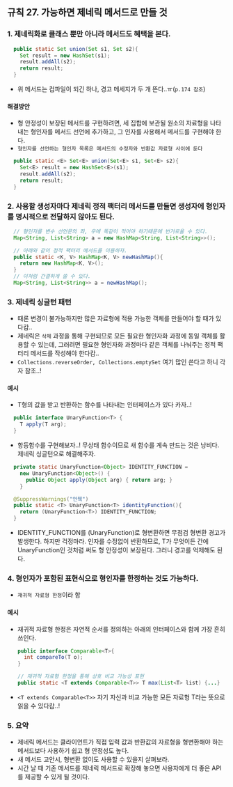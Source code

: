 ## 규칙 27. 가능하면 제네릭 메서드로 만들 것
### 1. 제네릭화로 클래스 뿐만 아니라 메서드도 혜택을 본다.
```JAVA
  public static Set union(Set s1, Set s2){
    Set result = new HashSet(s1);
    result.addAll(s2);
    return result;
  }
```
- 위 메서드는 컴파일이 되긴 하나, 경고 메세지가 두 개 뜬다..ㅠ(```p.174 참조```)
#### 해결방안
  - 형 안정성이 보장된 메서드를 구현하려면, 세 집합에 보관될 원소의 자료형을 나타내는 형인자를 메서드 선언에 추가하고, 그 인자를 사용해서 메서드를 구현해야 한다.
  - ```형인자를 선언하는 형인자 목록은 메서드의 수정자와 반환값 자료형 사이에 둔다```

  ```JAVA
    public static <E> Set<E> union(Set<E> s1, Set<E> s2){
      Set<E> result = new HashSet<E>(s1);
      result.addAll(s2);
      return result;
    }
  ```

### 2. 사용할 생성자마다 제네릭 정적 팩터리 메서드를 만들면 생성자에 형인자를 명시적으로 전달하지 않아도 된다.
```JAVA
  // 형인자를 변수 선언문의 좌, 우에 똑같이 적어야 하기때문에 번거로울 수 있다.
  Map<String, List<String> a = new HashMap<String, List<String>>();

  // 아래와 같이 정적 팩터리 메서드를 이용하자.
  public static <K, V> HashMap<K, V> newHashMap(){
    return new HashMap<K, V>();
  }
  // 이처럼 간결하게 쓸 수 있다.
  Map<String, List<String>> a = newHashMap();
```

### 3. 제네릭 싱글턴 패턴
  - 때론 변경이 불가능하지만 많은 자료형에 적용 가능한 객체를 만들어야 할 때가 있다캄..
  - 제네릭은 ```삭제``` 과정을 통해 구현되므로 모든 필요한 형인자화 과정에 동일 객체를 활용할 수 있는데, 그러려면 필요한 형인자화 과정마다 같은 객체를 나눠주는 정적 팩터리 메서드를 작성해야 한다캄..
  - ```Collections.reverseOrder, Collections.emptySet``` 여기 많인 쓴다고 하니 각자 참조..!
#### 예시
- T형의 값을 받고 반환하는 함수를 나타내는 인터페이스가 있다 카자..!
```JAVA
  public interface UnaryFunction<T> {
    T apply(T arg);
  }
```
- 항등함수를 구현해보자..! 무상태 함수이므로 새 함수를 계속 만드는 것은 낭비다. 제네릭 싱글턴으로 해결해주자.
```JAVA
  private static UnaryFunction<Object> IDENTITY_FUNCTION =
    new UnaryFunction<Object>() {
      public Object apply(Object arg) { return arg; }
    }

  @SuppressWarnings("언췍")
  public static <T> UnaryFunction<T> identityFunction(){
    return (UnaryFunction<T>) IDENTITY_FUNCTION;
  }
```
- IDENTITY_FUNCTION를 (UnaryFunction<T>)로 형변환하면 무점검 형변환 경고가 발생한다. 하지만 걱정마라. 인자를 수정없이 반환하므로, T가 무엇이든 간에 UnaryFunction<T>인 것처럼 써도 형 안정성이 보장된다. 그러니 경고를 억제해도 된다.
    
### 4. 형인자가 포함된 표현식으로 형인자를 한정하는 것도 가능하다.
  - ```재귀적 자료형 한정```이라 함
#### 예시
- 재귀적 자료형 한정은 자연적 순서를 정의하는 아래의 인터페이스와 함께 가장 흔히 쓰인다.
  ```JAVA
  public interface Comparable<T>{
    int compareTo(T o);
  }

  // 재귀적 자료형 한정을 통해 상호 비교 가능성 표현
  public static <T extends Comparable<T>> T max(List<T> list) {...}
  ```
- ```<T extends Comparable<T>>``` 자기 자신과 비교 가능한 모든 자료형 T라는 뜻으로 읽을 수 있다캄..!

### 5. 요약
  - 제네릭 메서드는 클라이언트가 직접 입력 값과 반환값의 자료형을 형변환해야 하는 메서드보다 사용하기 쉽고 형 안정성도 높다.
  - 새 메서드 고안시, 형변환 없이도 사용할 수 있을지 살펴보라.
  - 시간 날 때 기존 메서드를 제네릭 메서드로 확장해 놓으면 사용자에게 더 좋은 API를 제공할 수 있게 될 것이다.
